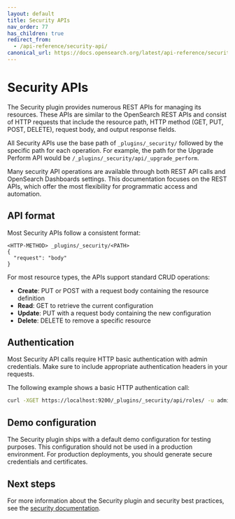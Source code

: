 ```yaml
---
layout: default
title: Security APIs
nav_order: 77
has_children: true
redirect_from:
  - /api-reference/security-api/
canonical_url: https://docs.opensearch.org/latest/api-reference/security/index/
---
```


# Security APIs

The Security plugin provides numerous REST APIs for managing its resources. These APIs are similar to the OpenSearch REST APIs and consist of HTTP requests that include the resource path, HTTP method (GET, PUT, POST, DELETE), request body, and output response fields. 

All Security APIs use the base path of `_plugins/_security/` followed by the specific path for each operation. For example, the path for the Upgrade Perform API would be `/_plugins/_security/api/_upgrade_perform`.

Many security API operations are available through both REST API calls and OpenSearch Dashboards settings. This documentation focuses on the REST APIs, which offer the most flexibility for programmatic access and automation.

## API format

Most Security APIs follow a consistent format:

```
<HTTP-METHOD> _plugins/_security/<PATH>
{
  "request": "body"
}
```

For most resource types, the APIs support standard CRUD operations:

- **Create**: PUT or POST with a request body containing the resource definition
- **Read**: GET to retrieve the current configuration 
- **Update**: PUT with a request body containing the new configuration
- **Delete**: DELETE to remove a specific resource


## Authentication

Most Security API calls require HTTP basic authentication with admin credentials. Make sure to include appropriate authentication headers in your requests.

The following example shows a basic HTTP authentication call:

```bash
curl -XGET https://localhost:9200/_plugins/_security/api/roles/ -u admin:admin -k
```

## Demo configuration

The Security plugin ships with a default demo configuration for testing purposes. This configuration should not be used in a production environment. For production deployments, you should generate secure credentials and certificates.

## Next steps

For more information about the Security plugin and security best practices, see the [security documentation]({{site.url}}{{site.baseurl}}/security/).
